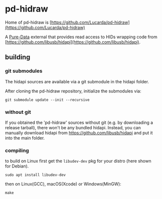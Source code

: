# pd-hidraw


Home of pd-hidraw is [https://github.com/Lucarda/pd-hidraw](https://github.com/Lucarda/pd-hidraw)


A [Pure-Data](https://github.com/pure-data/pure-data) external that 
provides read access to HIDs wrapping code from [https://github.com/libusb/hidapi](https://github.com/libusb/hidapi).

## building 

### git submodules

The hidapi sources are available via a git submodule in the hidapi folder.

After cloning the pd-hidraw repository, initialize the submodules via:

	git submodule update --init --recursive

### without git

If you obtained the 'pd-hidraw' sources without git (e.g. by downloading a release tarball), 
there won't be any bundled hidapi. Instead, you can manually download hidapi from
https://github.com/libusb/hidapi and put it into the main folder.

### compiling

to build on Linux first get the `libudev-dev` pkg for your distro (here shown for Debian). 

	sudo apt install libudev-dev
	
then on Linux(GCC), macOS(Xcode) or Windows(MinGW):

	make